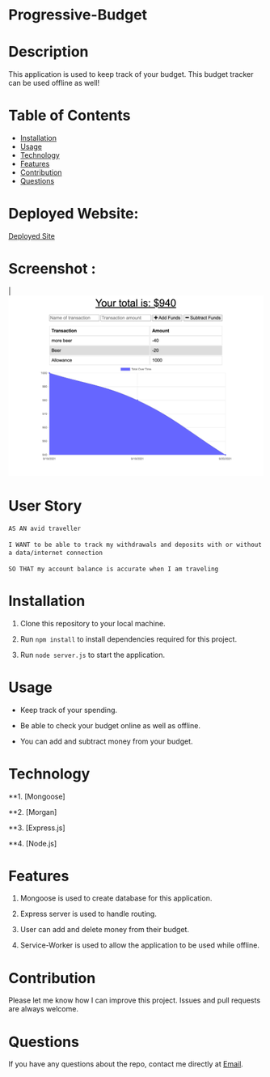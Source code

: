 # Progressive-Budget
# Description

This application is used to keep track of your budget. This budget tracker can be used offline as well!
# Table of Contents

* [Installation](#installation)
* [Usage](#usage)
* [Technology](#technology)
* [Features](#features)
* [Contribution](#contribution)
* [Questions](#questions)

# Deployed Website: 
[Deployed Site](https://hidden-atoll-46530.herokuapp.com/)

# Screenshot :

|![PRogressive-Budget](public/screenshot.png)


# User Story

```
AS AN avid traveller

I WANT to be able to track my withdrawals and deposits with or without a data/internet connection

SO THAT my account balance is accurate when I am traveling
```
# Installation

1. Clone this repository to your local machine.

2. Run `npm install` to install dependencies required for this project.

3. Run `node server.js` to start the application.


# Usage

* Keep track of your spending.

* Be able to check your budget online as well as offline.

* You can add and subtract money from your budget.

# Technology

**1. [Mongoose]

**2. [Morgan]

**3. [Express.js]

**4. [Node.js]
# Features

1. Mongoose is used to create database for this application.

2. Express server is used to handle routing.

3. User can add and delete money from their budget.

4. Service-Worker is used to allow the application to be used while offline.

# Contribution

Please let me know how I can improve this project. Issues and pull requests are always welcome.

# Questions 

If you have any questions about the repo, 
contact me directly at [Email](mailto:josejrrosas@yahoo.com).